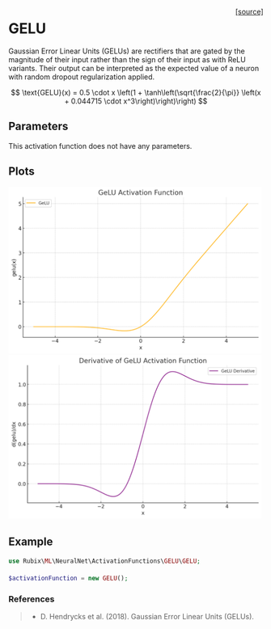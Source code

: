 <span style="float:right;"><a href="https://github.com/RubixML/ML/blob/master/src/NeuralNet/ActivationFunctions/GELU/GELU.php">[source]</a></span>

# GELU
Gaussian Error Linear Units (GELUs) are rectifiers that are gated by the magnitude of their input rather than the sign of their input as with ReLU variants. Their output can be interpreted as the expected value of a neuron with random dropout regularization applied.

$$
\text{GELU}(x) = 0.5 \cdot x \left(1 + \tanh\left(\sqrt{\frac{2}{\pi}} \left(x + 0.044715 \cdot x^3\right)\right)\right)
$$

## Parameters
This activation function does not have any parameters.

## Plots
<img src="../../images/activation-functions/gelu.png" alt="GELU Function" width="500" height="auto">

<img src="../../images/activation-functions/gelu-derivative.png" alt="GELU Derivative" width="500" height="auto">

## Example
```php
use Rubix\ML\NeuralNet\ActivationFunctions\GELU\GELU;

$activationFunction = new GELU();
```

### References
>- D. Hendrycks et al. (2018). Gaussian Error Linear Units (GELUs).
